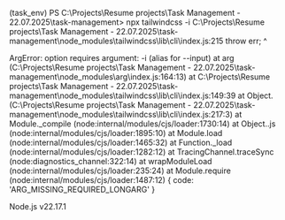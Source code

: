 (task_env) PS C:\Projects\Resume projects\Task Management - 22.07.2025\task-management> npx tailwindcss -i
C:\Projects\Resume projects\Task Management - 22.07.2025\task-management\node_modules\tailwindcss\lib\cli\index.js:215
throw err;
^

ArgError: option requires argument: -i (alias for --input)
at arg (C:\Projects\Resume projects\Task Management - 22.07.2025\task-management\node_modules\arg\index.js:164:13)
at C:\Projects\Resume projects\Task Management - 22.07.2025\task-management\node_modules\tailwindcss\lib\cli\index.js:149:39
at Object.<anonymous> (C:\Projects\Resume projects\Task Management - 22.07.2025\task-management\node_modules\tailwindcss\lib\cli\index.js:217:3)
at Module.\_compile (node:internal/modules/cjs/loader:1730:14)
at Object..js (node:internal/modules/cjs/loader:1895:10)
at Module.load (node:internal/modules/cjs/loader:1465:32)
at Function.\_load (node:internal/modules/cjs/loader:1282:12)
at TracingChannel.traceSync (node:diagnostics_channel:322:14)
at wrapModuleLoad (node:internal/modules/cjs/loader:235:24)
at Module.require (node:internal/modules/cjs/loader:1487:12) {
code: 'ARG_MISSING_REQUIRED_LONGARG'
}

Node.js v22.17.1
